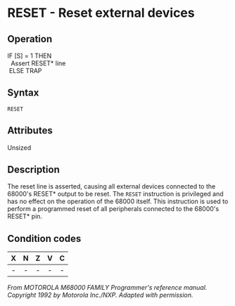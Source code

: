 # RESET - Reset external devices

## Operation
IF [S] = 1 THEN<br/>
&nbsp;&nbsp;Assert RESET* line<br/>
&nbsp;ELSE TRAP

## Syntax
```assembly
RESET
```

## Attributes
Unsized

## Description
The reset line is asserted, causing all external devices connected to the 68000's RESET* output to be reset. The `RESET` instruction is privileged and has no effect on the operation of the 68000 itself. This instruction is used to perform a programmed reset of all peripherals connected to the 68000's RESET* pin.

## Condition codes
| X | N | Z | V | C |
|:-:|:-:|:-:|:-:|:-:|
|-|-|-|-|-|

*From MOTOROLA M68000 FAMILY Programmer's reference manual. Copyright 1992 by Motorola Inc./NXP. Adapted with permission.*